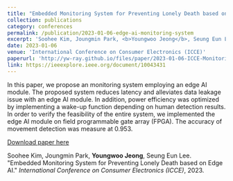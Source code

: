 ```yaml
---
title: "Embedded Monitoring System for Preventing Lonely Death based on Edge AI"
collection: publications
category: conferences
permalink: /publication/2023-01-06-edge-ai-monitoring-system
excerpt: 'Soohee Kim, Joungmin Park, <b>Youngwoo Jeong</b>, Seung Eun Lee. &quot;Embedded Monitoring System for Preventing Lonely Death based on Edge AI.&quot; <i>International Conference on Consumer Electronics (ICCE)</i>, 2023.'
date: 2023-01-06
venue: 'International Conference on Consumer Electronics (ICCE)'
paperurl: 'http://yw-ray.github.io/files/paper/2023-01-06-ICCE-Monitoring.pdf'
link: https://ieeexplore.ieee.org/document/10043431
---
```

In this paper, we propose an monitoring system employing an edge AI module. The proposed system reduces latency and alleviates data leakage issue with an edge AI module. In addition, power efficiency was optimized by implementing a wake-up function depending on human detection results. In order to verify the feasibility of the entire system, we implemented the edge AI module on field programmable gate array (FPGA). The accuracy of movement detection was measure at 0.953.

<a href='http://yw-ray.github.io/files/paper/2023-01-06-ICCE-Monitoring.pdf'>Download paper here</a>

Soohee Kim, Joungmin Park, <b>Youngwoo Jeong</b>, Seung Eun Lee. &quot;Embedded Monitoring System for Preventing Lonely Death based on Edge AI.&quot; <i>International Conference on Consumer Electronics (ICCE)</i>, 2023.
